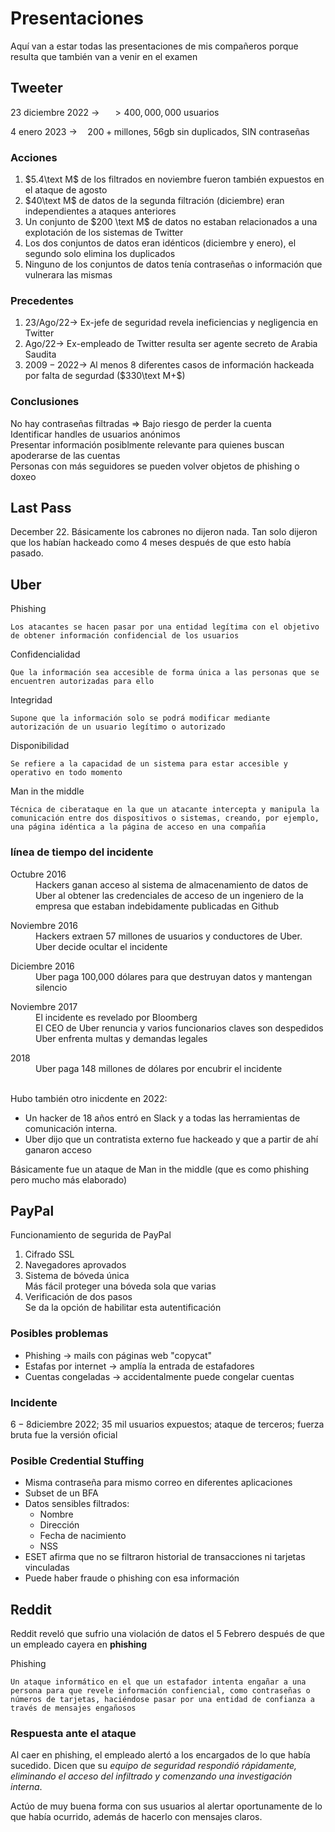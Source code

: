 # Presentaciones
Aquí van a estar todas las presentaciones de mis compañeros porque resulta que también van a venir en el examen

## Tweeter
23 diciembre 2022 $\rightarrow$ $\quad >400,000,000$ usuarios


4 enero 2023 $\rightarrow \quad 200+ \text{millones}$, $56\text{gb}$ sin duplicados, SIN contraseñas

### Acciones
1. $5.4\text M$ de los filtrados en noviembre fueron también expuestos en el ataque de agosto
2. $40\text M$ de datos de la segunda filtración (diciembre) eran independientes a ataques anteriores
3. Un conjunto de $200 \text M$ de datos no estaban relacionados a una explotación de los sistemas de Twitter
4. Los dos conjuntos de datos eran idénticos (diciembre y enero), el segundo solo elimina los duplicados
5. Ninguno de los conjuntos de datos tenía contraseñas o información que vulnerara las mismas

### Precedentes
1. $23/\text{Ago}/22 \rightarrow$ Ex-jefe de seguridad revela ineficiencias y negligencia en Twitter
2. $\text{Ago}/22 \rightarrow$ Ex-empleado de Twitter resulta ser agente secreto de Arabia Saudita
3. $2009 - 2022 \rightarrow$ Al menos 8 diferentes casos de información hackeada por falta de segurdad ($330\text M+$)

### Conclusiones
No hay contraseñas filtradas $\Rightarrow$ Bajo riesgo de perder la cuenta  
Identificar handles de usuarios anónimos  
Presentar información posiblmente relevante para quienes buscan apoderarse de las cuentas  
Personas con más seguidores se pueden volver objetos de phishing o doxeo


## Last Pass

$\text{December }22$. Básicamente los cabrones no dijeron nada. Tan solo dijeron que los habían hackeado como 4 meses después de que esto había pasado.

## Uber

Phishing
~~~
Los atacantes se hacen pasar por una entidad legítima con el objetivo de obtener información confidencial de los usuarios
~~~

Confidencialidad
~~~
Que la información sea accesible de forma única a las personas que se encuentren autorizadas para ello
~~~

Integridad
~~~
Supone que la información solo se podrá modificar mediante autorización de un usuario legítimo o autorizado
~~~

Disponibilidad
~~~
Se refiere a la capacidad de un sistema para estar accesible y operativo en todo momento
~~~

Man in the middle
~~~
Técnica de ciberataque en la que un atacante intercepta y manipula la comunicación entre dos dispositivos o sistemas, creando, por ejemplo, una página idéntica a la página de acceso en una compañía
~~~

### línea de tiempo del incidente

<dl>
<dt>Octubre 2016</dt>
<dd> Hackers ganan acceso al sistema de almacenamiento de datos de Uber al obtener las credenciales de acceso de un ingeniero de la empresa que estaban indebidamente publicadas en Github</dd>


<dl>
<dt>Noviembre 2016</dt>
<dd> Hackers extraen 57 millones de usuarios y conductores de Uber.<br>Uber decide ocultar el incidente</dd>

<dl>
<dt>Diciembre 2016</dt>
<dd> Uber paga 100,000 dólares para que destruyan datos y mantengan silencio</dd>

<dl>
<dt>Noviembre 2017</dt>
<dd> El incidente es revelado por Bloomberg <br>El CEO de Uber renuncia y varios funcionarios claves son despedidos<br>Uber enfrenta multas y demandas legales</dd>

<dl>
<dt>2018</dt>
<dd>Uber paga 148 millones de dólares por encubrir el incidente</dd>

<br>

Hubo también otro inicdente en 2022:
- Un hacker de 18 años entró en Slack y a todas las herramientas de comunicación interna. 
- Uber dijo que un contratista externo fue hackeado y que a partir de ahí ganaron acceso

Básicamente fue un ataque de Man in the middle (que es como phishing pero mucho más elaborado)

## PayPal

Funcionamiento de segurida de PayPal

1. Cifrado SSL
2. Navegadores aprovados
3. Sistema de bóveda única <br> Más fácil proteger una bóveda sola que varias
4. Verificación de dos pasos <br> Se da la opción de habilitar esta autentificación

### Posibles problemas

- Phishing $\rightarrow$ mails con páginas web "copycat"
- Estafas por internet $\rightarrow$ amplía la entrada de estafadores
- Cuentas congeladas $\rightarrow$ accidentalmente puede congelar cuentas

### Incidente

$6 - 8 \text{diciembre }2022$; 35 mil usuarios expuestos; ataque de terceros; fuerza bruta fue la versión oficial

### Posible Credential Stuffing
- Misma contraseña para mismo correo en diferentes aplicaciones
- Subset de un BFA 
- Datos sensibles filtrados:
   - Nombre
   - Dirección
   - Fecha de nacimiento
   - NSS
- ESET afirma que no se filtraron historial de transacciones ni tarjetas vinculadas
- Puede haber fraude o phishing con esa información


## Reddit

Reddit reveló que sufrio una violación de datos el $\text{5 Febrero}$ después de que un empleado cayera en **phishing**

Phishing
~~~
Un ataque informático en el que un estafador intenta engañar a una persona para que revele información confiencial, como contraseñas o números de tarjetas, haciéndose pasar por una entidad de confianza a través de mensajes engañosos
~~~

### Respuesta ante el ataque
Al caer en phishing, el empleado alertó a los encargados de lo que había sucedido. Dicen que su *equipo de seguridad respondió rápidamente, eliminando el acceso del infiltrado y comenzando una investigación interna*.

Actúo de muy buena forma con sus usuarios al alertar oportunamente de lo que había ocurrido, además de hacerlo con mensajes claros.